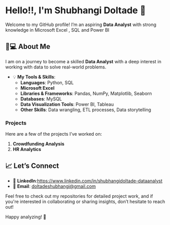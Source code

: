 #  Hello!!, I'm Shubhangi Doltade 👋

Welcome to my GitHub profile! I’m an aspiring **Data Analyst** with strong knowledge in Microsoft Excel , SQL and Power BI
## 👩💻 About Me

I am on a journey to become a skilled **Data Analyst** with a deep interest in working with data to solve real-world problems.
- 💡 **My Tools & Skills**:
  - **Languages**: Python, SQL
  - **Microsoft Excel**
  - **Libraries & Frameworks**: Pandas, NumPy, Matplotlib, Seaborn
  - **Databases**: MySQL
  - **Data Visualization Tools**: Power BI, Tableau
  - **Other Skills**: Data wrangling, ETL processes, Data storytelling

### Projects

Here are a few of the projects I’ve worked on:

1. **Crowdfunding Analysis**
2. **HR Analytics**  
  
## 📈 Let’s Connect

- 🔗 **LinkedIn**:https://www.linkedin.com/in/shubhangidoltade-dataanalyst
- 📧 **Email**: doltadeshubhangi@gmail.com

Feel free to check out my repositories for detailed project work, and if you're interested in collaborating or sharing insights, don’t hesitate to reach out!

Happy analyzing! 🚀

<!---
Shubhangi-P-Doltade/Shubhangi-P-Doltade is a ✨ special ✨ repository because its `README.md` (this file) appears on your GitHub profile.
You can click the Preview link to take a look at your changes.
--->
